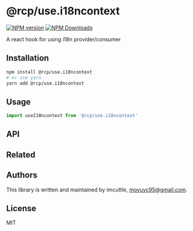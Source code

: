 # @rcp/use.i18ncontext

[![NPM version](https://img.shields.io/npm/v/@rcp/use.i18ncontext.svg?style=flat-square)](https://www.npmjs.com/package/@rcp/use.i18ncontext)
[![NPM Downloads](https://img.shields.io/npm/dm/@rcp/use.i18ncontext.svg?style=flat-square&maxAge=43200)](https://www.npmjs.com/package/@rcp/use.i18ncontext)

A react hook for using i18n provider/consumer

## Installation

```bash
npm install @rcp/use.i18ncontext
# or use yarn
yarn add @rcp/use.i18ncontext
```

## Usage

```javascript
import useI18ncontext from '@rcp/use.i18ncontext'
```

## API

## Related

## Authors

This library is written and maintained by imcuttle, <a href="mailto:moyuyc95@gmail.com">moyuyc95@gmail.com</a>.

## License

MIT

